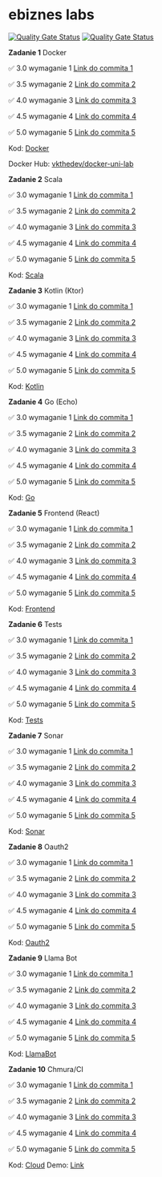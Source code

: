 # ebiznes labs

[![Quality Gate Status](https://sonarcloud.io/api/project_badges/measure?project=vkazakevich_sonar-server&metric=alert_status)](https://sonarcloud.io/summary/new_code?id=vkazakevich_sonar-server)
[![Quality Gate Status](https://sonarcloud.io/api/project_badges/measure?project=vkazakevich_sonar-client&metric=alert_status)](https://sonarcloud.io/summary/new_code?id=vkazakevich_sonar-client)

**Zadanie 1** Docker

:white_check_mark: 3.0 wymaganie 1 [Link do commita 1](https://github.com/vkazakevich/ebiznes/commit/9207da75fb44a75fe965ff01cb1abfdf9971c43f)

:white_check_mark: 3.5 wymaganie 2 [Link do commita 2](https://github.com/vkazakevich/ebiznes/commit/8c44b1e64b68136c35b386655a69a24f73a7a6c4)

:white_check_mark: 4.0 wymaganie 3 [Link do commita 3](https://github.com/vkazakevich/ebiznes/commit/1aa4bbcd5fd4c33a6c82d44882fa14358ca0dcd2)

:white_check_mark: 4.5 wymaganie 4 [Link do commita 4](https://github.com/vkazakevich/ebiznes/commit/836d4c395fcb2b96e9ab6df488d6c8f9a53907a3)

:white_check_mark: 5.0 wymaganie 5 [Link do commita 5](https://github.com/vkazakevich/ebiznes/commit/e0100f7a4ba67a92e942dbb93585c5851ca360e4)


Kod: [Docker](./Docker)

Docker Hub: [vkthedev/docker-uni-lab](https://hub.docker.com/r/vkthedev/docker-uni-lab)


**Zadanie 2** Scala

:white_check_mark: 3.0 wymaganie 1 [Link do commita 1](https://github.com/vkazakevich/ebiznes/commit/1f530c99a6ae0702e8aa07464f4d05a25161882a)

:white_check_mark: 3.5 wymaganie 2 [Link do commita 2](https://github.com/vkazakevich/ebiznes/commit/aede688c92c55328d79e20397fe294d596f30e29)

:white_check_mark: 4.0 wymaganie 3 [Link do commita 3](https://github.com/vkazakevich/ebiznes/commit/a60db416ded2af4c9a5853a11c438ac73a8f2897)

:white_check_mark: 4.5 wymaganie 4 [Link do commita 4](https://github.com/vkazakevich/ebiznes/commit/b5679d09b782d25405042dd01b00e61a15b0f537)

:white_check_mark: 5.0 wymaganie 5 [Link do commita 5](https://github.com/vkazakevich/ebiznes/commit/c69954bc218f0634eb362b5f8dd16fefc4a7df13)


Kod: [Scala](./Scala)

**Zadanie 3** Kotlin (Ktor)

:white_check_mark: 3.0 wymaganie 1 [Link do commita 1](https://github.com/vkazakevich/ebiznes/commit/95cfaf83fce5f6123a60b4fa97a5ef5d4aad2900)

:white_check_mark: 3.5 wymaganie 2 [Link do commita 2](https://github.com/vkazakevich/ebiznes/commit/05f79edd5b9d76ec748e87909a66cc2b3332ea93)

:white_check_mark: 4.0 wymaganie 3 [Link do commita 3](https://github.com/vkazakevich/ebiznes/commit/1d5e8a5286368b8a857493194d6debb6dfc2f5d9)

:white_check_mark: 4.5 wymaganie 4 [Link do commita 4](https://github.com/vkazakevich/ebiznes/commit/898c95db5dbd7f7eec561d96714a75511b67d2a5)

:white_check_mark: 5.0 wymaganie 5 [Link do commita 5](https://github.com/vkazakevich/ebiznes/commit/39bcc29aa963e467f1519f02aaa0a3364a707a57)


Kod: [Kotlin](./Kotlin)

**Zadanie 4** Go (Echo)

:white_check_mark: 3.0 wymaganie 1 [Link do commita 1](https://github.com/vkazakevich/ebiznes/commit/ed171ddbe01b5b66926264f7752b138ed02821f4)

:white_check_mark: 3.5 wymaganie 2 [Link do commita 2](https://github.com/vkazakevich/ebiznes/commit/51f0c3a96cb7fa784117dbffb498ad628e894bfa)

:white_check_mark: 4.0 wymaganie 3 [Link do commita 3](https://github.com/vkazakevich/ebiznes/commit/4c38f6ae23d26abdec1ebcc31e977fa5e4e4ddf9)

:white_check_mark: 4.5 wymaganie 4 [Link do commita 4](https://github.com/vkazakevich/ebiznes/commit/d010fb41b8b6e7d470176b26bc2682610f76561c)

:white_check_mark: 5.0 wymaganie 5 [Link do commita 5](https://github.com/vkazakevich/ebiznes/commit/c704ef6839550740ba6dbb54922d8cd3ef477ce7)


Kod: [Go](./Go)

**Zadanie 5** Frontend (React)

:white_check_mark: 3.0 wymaganie 1 [Link do commita 1](https://github.com/vkazakevich/ebiznes/commit/c54642d762c751762b2c195b3a617dcf41bfed54)

:white_check_mark: 3.5 wymaganie 2 [Link do commita 2](https://github.com/vkazakevich/ebiznes/commit/60d80cf5764701fee7fa2cc3f8d206ef3999933d)

:white_check_mark: 4.0 wymaganie 3 [Link do commita 3](https://github.com/vkazakevich/ebiznes/commit/dba8e77156babb5b35e094559a502ecc4b886f7b)

:white_check_mark: 4.5 wymaganie 4 [Link do commita 4](https://github.com/vkazakevich/ebiznes/commit/8352bf7b4fa78cbd1f19f1469e645fddf177ee22)

:white_check_mark: 5.0 wymaganie 5 [Link do commita 5](https://github.com/vkazakevich/ebiznes/commit/2ef194a90aa4ae88065d36a732e84f82f8c26d97)


Kod: [Frontend](./Frontend)

**Zadanie 6** Tests

:white_check_mark: 3.0 wymaganie 1 [Link do commita 1](https://github.com/vkazakevich/ebiznes/commit/16d353aaad9efb62d78db446d04d2dcc6ad68cfd)

:white_check_mark: 3.5 wymaganie 2 [Link do commita 2](https://github.com/vkazakevich/ebiznes/commit/b106f4c3b801596bc2a4992d399a27f23d653df3)

:white_check_mark: 4.0 wymaganie 3 [Link do commita 3](https://github.com/vkazakevich/ebiznes/commit/f5cff2993174c0117bc43c96235dbc0a0fb425fa#diff-3b9d313f8466c491f3374d5f3c3d33ae50878b091a785d1d83c49dcce7f93ebc)

:white_check_mark: 4.5 wymaganie 4 [Link do commita 4](https://github.com/vkazakevich/ebiznes/commit/8c561c313730e4493654b5d22e90d6dfab982dd3)

:white_check_mark: 5.0 wymaganie 5 [Link do commita 5](https://github.com/vkazakevich/ebiznes/commit/80ccfe5e9914c8b7127de207f6eaaa052efb2be1)


Kod: [Tests](./Tests)

**Zadanie 7** Sonar

:white_check_mark: 3.0 wymaganie 1 [Link do commita 1](https://github.com/vkazakevich/ebiznes/commit/ee91b9444059bbd8b2928cd23b39f99d388b4590)

:white_check_mark: 3.5 wymaganie 2 [Link do commita 2](https://github.com/vkazakevich/sonar-server/commit/3ceeb97ff28d3b974c636a6aafc08269b15681c7)

:white_check_mark: 4.0 wymaganie 3 [Link do commita 3](https://github.com/vkazakevich/sonar-server/commit/3ceeb97ff28d3b974c636a6aafc08269b15681c7)

:white_check_mark: 4.5 wymaganie 4 [Link do commita 4](https://github.com/vkazakevich/sonar-server/commit/3ceeb97ff28d3b974c636a6aafc08269b15681c7)

:white_check_mark: 5.0 wymaganie 5 [Link do commita 5](https://github.com/vkazakevich/ebiznes/commit/8f69aff1173a89381c1da3bbf4d9481722a85b46)

Kod: [Sonar](./Sonar)

**Zadanie 8** Oauth2

:white_check_mark: 3.0 wymaganie 1 [Link do commita 1](https://github.com/vkazakevich/ebiznes/commit/9c49338f3003fc1379394993700f9a2aee4934fc)

:white_check_mark: 3.5 wymaganie 2 [Link do commita 2](https://github.com/vkazakevich/ebiznes/commit/50a13fde52cf181c6645ae9ac08b40a1c3fd5fda)

:white_check_mark: 4.0 wymaganie 3 [Link do commita 3](https://github.com/vkazakevich/ebiznes/commit/66e4b8ca724319c7a93108ed552bfcdcd0f041c7)

:white_check_mark: 4.5 wymaganie 4 [Link do commita 4](https://github.com/vkazakevich/ebiznes/commit/c9f66f58a50d211339f559ac9e790682150f7259)

:white_check_mark: 5.0 wymaganie 5 [Link do commita 5](https://github.com/vkazakevich/ebiznes/commit/a2475943616d61b2a7928c760847c15b5099b721)

Kod: [Oauth2](./Oauth2)

**Zadanie 9** Llama Bot

:white_check_mark: 3.0 wymaganie 1 [Link do commita 1](https://github.com/vkazakevich/ebiznes/commit/8c3d60eb943359ef2eab7fdd9ddd98d710fda4b2)

:white_check_mark: 3.5 wymaganie 2 [Link do commita 2](https://github.com/vkazakevich/ebiznes/commit/ca74c3f3af43cd29f5f566220b5294289327e1d3)

:white_check_mark: 4.0 wymaganie 3 [Link do commita 3](https://github.com/vkazakevich/ebiznes/commit/499492ce8f11b1d832c9957500a9f143b4420e8f)

:white_check_mark: 4.5 wymaganie 4 [Link do commita 4](https://github.com/vkazakevich/ebiznes/commit/2b30cffd1a6144e3df05a88b3785b97b901315fd)

:white_check_mark: 5.0 wymaganie 5 [Link do commita 5](https://github.com/vkazakevich/ebiznes/commit/29ed6177d9a7f44f05c1e2c2f65fd415969685e3)


Kod: [LlamaBot](./LlamaBot)

**Zadanie 10** Chmura/CI

:white_check_mark: 3.0 wymaganie 1 [Link do commita 1](https://github.com/vkazakevich/ebiznes/commit/293d1827446eaf835d03959ba419c75ee785c488)

:white_check_mark: 3.5 wymaganie 2 [Link do commita 2](https://github.com/vkazakevich/ebiznes/commit/0d8aedbedeb7492e959750133939e0c662e67407)

:white_check_mark: 4.0 wymaganie 3 [Link do commita 3](https://github.com/vkazakevich/ebiznes/commit/795309533535c304456257d2810e9025cfa82b14)

:white_check_mark: 4.5 wymaganie 4 [Link do commita 4](https://github.com/vkazakevich/ebiznes/commit/4db441587f0bf35f4fbb13376699561b522b8228)

:white_check_mark: 5.0 wymaganie 5 [Link do commita 5](https://github.com/vkazakevich/ebiznes/commit/a60c985edf9a1ca4e15d5c60545af44f1fc7eb13)


Kod: [Cloud](./Cloud)
Demo: [Link](https://ebiznes-front-end-gaapf2f4crfjh7br.polandcentral-01.azurewebsites.net/)
